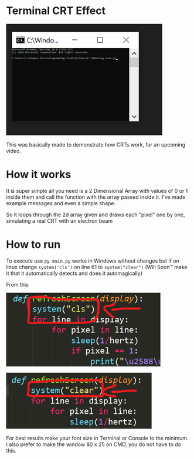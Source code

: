 # Terminal CRT Effect

![Well you were supposed to have a GIF here, so I guess try to reload the page?](/readmeimagesandstuffswhyareyoureadingthis/demo.gif)

This was basically made to demonstrate how CRTs work, for an upcoming video.

# How it works

It is super simple all you need is a 2 Dimensional Array with values of 0 or 1 inside them and call the function with the array passed inside it. I've made example messages and even a simple shape.

So it loops through the 2d array given and draws each "pixel" one by one, simulating a real CRT with an electron beam

# How to run

 To execute use ```py main.py``` works in Windows without changes but if on linux change ```system('cls')``` on line 61 to ```system("clear")``` (Will Soon™ make it that it automatically detects and does it automagically)

 From this
 
![Hm so you were supposed to see a picture, if you really don't want to then DO NOT reload the page](/readmeimagesandstuffswhyareyoureadingthis/thisThing.png)

![Are you doing this on purpose? An image is supposed to be here, reload the page!! >:(](/readmeimagesandstuffswhyareyoureadingthis/toThis.png)


 For best results make your font size in Terminal or Console to the minimum. I also prefer to make the window 80 x 25 on CMD, you do not have to do this.